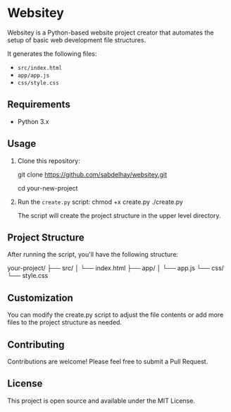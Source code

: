 # Websitey 
Websitey is a Python-based website project creator that automates the setup of basic web development file structures.

It generates the following files:

- `src/index.html`
- `app/app.js`
- `css/style.css`

## Requirements

- Python 3.x

## Usage

1. Clone this repository:

    git clone https://github.com/sabdelhay/websitey.git

    cd your-new-project

2. Run the `create.py` script:
    chmod +x create.py
    ./create.py

    The script will create the project structure in the upper level directory.

## Project Structure
After running the script, you'll have the following structure:

your-project/
├── src/
│   └── index.html
├── app/
│   └── app.js
└── css/
    └── style.css


## Customization
You can modify the create.py script to adjust the file contents or add more files to the project structure as needed.

## Contributing
Contributions are welcome! Please feel free to submit a Pull Request.

## License
This project is open source and available under the MIT License.

